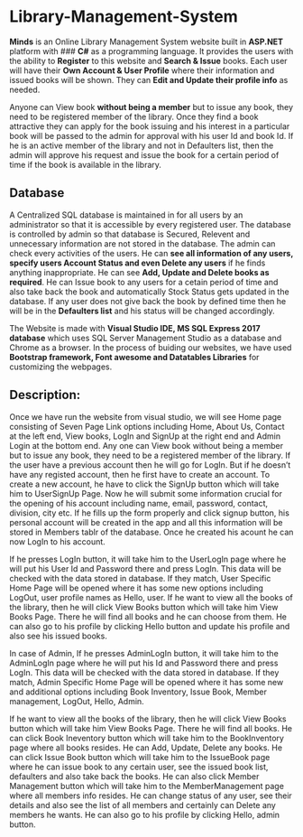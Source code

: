 # Library-Management-System

**Minds** is an Online Library Management System website built in **ASP.NET** platform with ### **C#** as a programming language. It provides the users with the ability to **Register** to this website and **Search & Issue** books. Each user will have their **Own Account & User Profile** where their information and issued books will be shown. They can **Edit and Update their profile info** as needed.

Anyone can View book **without being a member** but to issue any book, they need to be registered member of the library. Once they find a book attractive they can apply for the book issuing and his interest in a particular book will be passed to the admin for approval with his user Id and book Id. If he is an active member of the library and not in Defaulters list, then the admin will approve his request and issue the book for a certain period of time if the book is available in the library.


## Database

A Centralized SQL database is maintained in for all users by an administrator so that it is accessible by every registered user. The database is controlled by admin so that database is Secured, Relevent and unnecessary information are not stored in the database. The admin can check every activities of the users. He can **see all information of any users, specify users Account Status and even Delete any users** if he finds anything inappropriate. He can see **Add, Update and Delete books as required**. He can Issue book to any users for a cetain period of time and also take back the book and automatically Stock Status gets updated in the database. If any user does not give back the book by defined time then he will be in the **Defaulters list** and his status will be changed accordingly.


The Website is made with **Visual Studio IDE, MS SQL Express 2017 database** which uses SQL Server Management Studio as a database and Chrome as a browser. In the process of buiding our websites, we have used **Bootstrap framework, Font awesome and Datatables Libraries** for customizing the webpages.





## Description:

Once we have run the website from visual studio, we will see Home page consisting of Seven Page Link options including Home, About Us, Contact at the left end, View books, LogIn and SignUp at the right end and Admin Login at the bottom end. Any one can View book without being a member but to issue any book, they need to be a registered member of the library.  If the user have a previous account then he will go for LogIn. But if he doesn’t have any registed account, then he first have to create an account. To create a new account, he have to click the SignUp button which will take him to UserSignUp Page. Now he will submit some information crucial for the opening of his account including name, email, password, contact, division, city etc. If he fills up the form properly and click signup button, his personal account will be created in the app and all this information will be stored in Members tablr of the database. Once he created his acount he can now LogIn to his account.



If he presses LogIn button, it will take him to the UserLogIn page where he will put his User Id and Password there and press LogIn. This data will be checked with the data stored in database. If they match, User Specific Home Page will be opened where it has some new options including LogOut, user profile names as Hello, user.
If he want to view all the books of the library, then he will click View Books button which will take him View Books Page. There he will find all books and he can choose from them. He can also go to his profile by clicking Hello button and update his profile and also see his issued books.	



In case of  Admin, If he presses AdminLogIn button, it will take him to the AdminLogIn page where he will put his Id and Password there and press LogIn. This data will be checked with the data stored in database. If they match, Admin Specific Home Page will be opened where it has some new and additional options including Book Inventory, Issue Book, Member management, LogOut, Hello, Admin.


If he want to view all the books of the library, then he will click View Books button which will take him View Books Page. There he will find all books. He can click Book Ineventory button which will take him to the BookInventory page where all books resides. He can Add, Update, Delete any books. He can click Issue Book button which will take him to the IssueBook page where he can issue book to any certain user, see the issued book list, defaulters and also take back the books. He can also click Member Management button which will take him to the MemberManagement page where all members info resides. He can change status of any user, see their details and also see the list of all members and certainly can Delete any members he wants. He can also go to his profile by clicking Hello, admin button.
